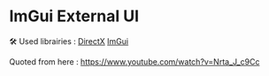 # ImGui External UI

🛠 Used librairies :
[DirectX](https://www.microsoft.com/en-us/download/details.aspx?id=6812)
[ImGui](https://github.com/ocornut/imgui)


Quoted from here : https://www.youtube.com/watch?v=Nrta_J_c9Cc
